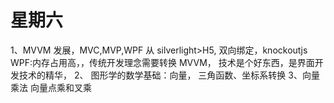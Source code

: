 # 星期六

1、MVVM 发展，MVC,MVP,WPF 从 silverlight>H5, 双向绑定，knockoutjs
WPF:内存占用高，，传统开发理念需要转换 MVVM， 技术是个好东西，是界面开发技术的精华，
2、 图形学的数学基础：向量， 三角函数、坐标系转换
3、向量乘法 向量点乘和叉乘
